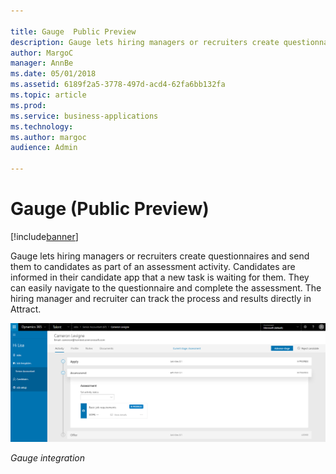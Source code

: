 ```yaml
---

title: Gauge  Public Preview 
description: Gauge lets hiring managers or recruiters create questionnaires and send them to candidates as part of an assessment activity.
author: MargoC
manager: AnnBe
ms.date: 05/01/2018
ms.assetid: 6189f2a5-3778-497d-acd4-62fa6bb132fa
ms.topic: article
ms.prod: 
ms.service: business-applications
ms.technology: 
ms.author: margoc
audience: Admin

---
```

#  Gauge (Public Preview)


[!include[banner](../../../../includes/banner.md)]

Gauge lets hiring managers or recruiters create questionnaires and send them to
candidates as part of an assessment activity. Candidates are informed in their
candidate app that a new task is waiting for them. They can easily navigate to
the questionnaire and complete the assessment. The hiring manager and recruiter
can track the process and results directly in Attract.

![A screenshot showing Gauge integration, which allows candidate assessment data to be integrated into Talent](media/gauge-public-preview-1.png "A screenshot showing Gauge integration, which allows candidate assessment data to be integrated into Talent")
<!-- Talent_Assessment activities_A.png -->


*Gauge integration*
